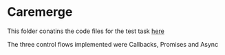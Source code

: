 # Caremerge

This folder conatins the code files for the test task  [here]

The three control flows implemented were Callbacks, Promises and Async





[here]: https://gist.github.com/caremerge/b71716d403d62542a7e5

